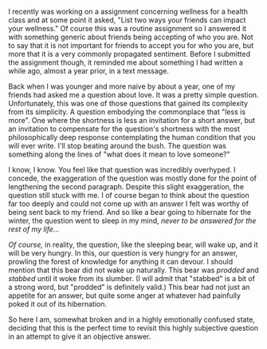 I recently was working on a assignment concerning wellness for a health class and at some point it asked, "List two ways your friends can impact your wellness." Of course this was a routine assignment so I answered it with something generic about friends being accepting of who you are. Not to say that it is not important for friends to accept you for who you are, but more that it is a very commonly propagated sentiment. Before I submitted the assignment though, it reminded me about something I had written a while ago, almost a year prior, in a text message.

Back when I was younger and more naive by about a year, one of my friends had asked me a question about love. It was a pretty simple question. Unfortunately, this was one of those questions that gained its complexity from its simplicity. A question embodying the commonplace that "less is more". One where the shortness is less an invitation for a short answer, but an invitation to compensate for the question's shortness with the most philosophically deep response contemplating the human condition that you will ever write. I'll stop beating around the bush. The question was something along the lines of "what does it mean to love someone?"

I know, I know. You feel like that question was incredibly overhyped. I concede, the exaggeration of the question was mostly done for the point of lengthening the second paragraph. Despite this slight exaggeration, the question still stuck with me. I of course began to think about the question far too deeply and could not come up with an answer I felt was worthy of being sent back to my friend. And so like a bear going to hibernate for the winter, the question went to sleep in my mind, *never to be answered for the rest of my life...*

*Of course,* in reality, the question, like the sleeping bear, will wake up, and it will be very hungry. In this, our question is very hungry for an answer, prowling the forest of knowledge for anything it can devour. I should mention that this bear did not wake up naturally. This bear was *prodded* and *stabbed* until it woke from its slumber. (I will admit that "stabbed" is a bit of a strong word, but "prodded" is definitely valid.) This bear had not just an appetite for an answer, but quite some anger at whatever had painfully poked it out of its hibernation.

So here I am, somewhat broken and in a highly emotionally confused state, deciding that this is the perfect time to revisit this highly subjective question in an attempt to give it an objective answer.

